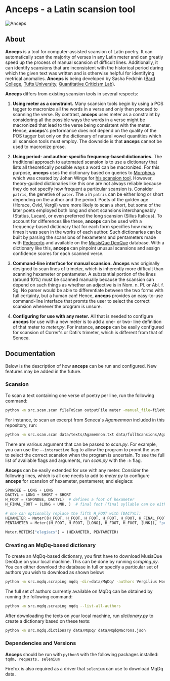 # Anceps - a Latin scansion tool

![Anceps](SenecaSocrates.jpg)

## About

**Anceps** is a tool for computer-assisted scansion of Latin poetry. It can 
automatically scan the majority of verses in any Latin meter and can greatly 
speed up the process of manual scansion of difficult lines. Additionally, it
can identify scansions that are inconsistent with the historical period during 
which the given text was written and is otherwise helpful for identifying
metrical anomalies. **Anceps** is being developed by Sasha Fedchin ([Bard College](https://www.bard.edu/), 
[Tufts University](https://www.tufts.edu/), [Quantitative Criticism Lab](https://www.qcrit.org/)).

**Anceps** differs from existing scansion tools in several respects:

1) **Using meter as a constraint.** Many scansion tools begin by using a POS tagger to macronize 
all the words in a verse and only then proceed to scanning the verse. 
By contrast, **anceps** uses meter as a constraint by considering all the possible 
ways the words in a verse might be macronized that lead to the verse being 
consistent with the meter. Hence, **anceps**'s performance does not depend on the 
quality of the POS tagger but only on the dictionary of natural vowel quantities
which all scansion tools must employ. The downside is that **anceps** cannot be 
used to macronize prose.

2) **Using period- and author-specific frequency-based dictionaries.** The 
traditional approach to automated scansion is to use a dictionary that lists all
theoretically possible ways a word can be macronized. For this purpose, **anceps** 
uses the dictionary based on queries to [Morpheus](https://github.com/PerseusDL) which was created by Johan Winge 
for [his scansion tool](https://github.com/Alatius/latin-macronizer). However, theory-guided dictionaries like this one are not
always reliable because they do not specify how frequent a particular scansion
is. Consider `patris`, the genetive of `pater`. The `a` in `patris` can be
either long or short depending on the author and the period. Poets of the 
golden age (Horace, Ovid, Vergil) were more likely to scan `a` short, 
but some of the later poets employed both long and short scansions interchangeably 
(Statius, Lucan), or even preferred the long scansion (Silius Italicus). To
account for differences like these, **anceps** can be used with a frequency-based 
dictionary that for each form specifies how many times it was seen in the works
of each author. Such dictionaries can be built by parsing the scansions of
hexameters and pentameters made with [Pedecerto](http://www.pedecerto.eu/public/) and available on the [MusisQue DeoQue](http://mizar.unive.it/mqdq/public/)
database. With a dictionary like this, **anceps** can pinpoint unusual scansions
and assign confidence scores for each scanned verse.

3) **Command-line interface for manual scansion.** **Anceps** was originally designed
to scan lines of trimeter, which is inherently more difficult than scanning hexameter or
 pentameter. A substantial portion of the lines (around 10%) must be scanned manually
 because the scansion can depend on such things as whether an adjective is in 
 Nom. n. Pl. or Abl. f. Sg. No parser would be able to differentiate between the two 
 forms with full certainty, but a human can! Hence, **anceps** provides an easy-to-use
 command-line interface that promts the user to select the correct scansion 
 whenever the program is unsure.

4) **Configuring for use with any meter.** All that is needed to 
configure **anceps** for use with a new meter is to add a one- or two- line 
definition of that meter to *meter.py*. For instance, **anceps** can be easily 
configured for scansion of Correr's or Dati's trimeter, which is different from 
that of Seneca. 

## Documentation

Below is the description of how **anceps** can be run and configured. New features
may be added in the future.

### Scansion

To scan a text containing one verse of poetry per line, run the following command:

```bash
python -m src.scan.scan fileToScan outputFile meter -manual_file=fileWithManualScansions -dictionary=MqDqDictionary
```

For instance, to scan an excerpt from Seneca's *Agamemnon* included in this 
repository, run:

```bash
python -m src.scan.scan data/texts/Agamemnon.txt data/fullScansions/Agamemnon.json trimeter -manual_file=data/manualScansions/Agamemnon.txt -dictionary=data/MqDqMacrons.json
```

There are various argument that can be passed to *scan.py*. For example, you can
use the `--interactive` flag to allow the program to promt the user to select 
the correct scansion when the program is uncertain. To see the full list of 
available flags and arguments, run *scan.py* with the `-h` flag. 

**Anceps** can be easily extended for use with any meter. Consider the following
 lines, which is all one needs to add to *meter.py* to configure **anceps** for 
 scansion of hexameter, pentamerer, and elegiacs:
 
```python
SPONDEE = LONG + LONG
DACTYL = LONG + SHORT + SHORT
H_FOOT = (SPONDEE, DACTYL)  # defines a foot of hexameter
H_FINAL_FOOT = (LONG + UNK, )  # final foot (final syllable can be either long or short)

# one can optionally replace the fifth H_FOOT with [DACTYL]:
HEXAMETER = Meter((H_FOOT, H_FOOT, H_FOOT, H_FOOT, H_FOOT, H_FINAL_FOOT), "hexameter")
PENTAMETER = Meter((H_FOOT, H_FOOT, [LONG], H_FOOT, H_FOOT, [UNK]), "pentameter")

Meter.METERS["elegiacs"] = (HEXAMETER, PENTAMETER)
```

### Creating an MqDq-based dictionary

To create an MqDq-based dictionary, you first have to download MusisQue DeoQue
on your local machine. This can be done by running *scraping.py*. You can either
download the database in full or specify a particular set of authors you wish 
to download as shown below:

```bash
python -m src.mqdq.scraping mqdq -dir=data/MqDq/ -authors Vergilius Horatius
```

The full set of authors currently available on MqDq can be obtained by running 
the following command:

```bash
python -m src.mqdq.scraping mqdq --list-all-authors
```

After downloading the texts on your local machine, run *dictionary.py* to
create a dictionary based on these texts:

```bash
python -m src.mqdq.dictionary data/MqDq/ data/MqdqMacrons.json
```

### Dependencies and Versions

**Anceps** should be run with `python3` with the following packages installed: `tqdm, requests, selenium`

Firefox is also required as a driver that `selenium` can use to download MqDq data.







